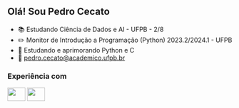 ## Olá! Sou Pedro Cecato



- 📚 Estudando Ciência de Dados e AI - UFPB - 2/8
- ✏️ Monitor de Introdução a Programação (Python) 2023.2/2024.1 - UFPB
- 🧠 Estudando e aprimorando Python e C
- 📩 pedro.cecato@academico.ufpb.br



### Experiência com
<div>
  <img align='center' height='30' width='40' src="https://cdn.jsdelivr.net/gh/devicons/devicon@latest/icons/python/python-original.svg" />
  <img align='center' height='30' width='40' src="https://cdn.jsdelivr.net/gh/devicons/devicon@latest/icons/c/c-plain.svg" />
<div>

